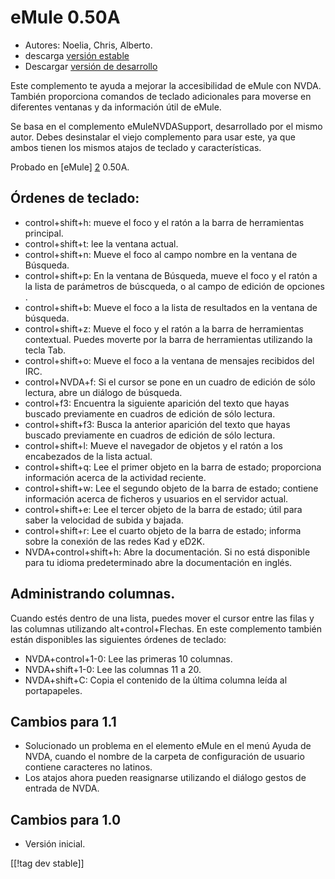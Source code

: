 # eMule 0.50A #

*	Autores: Noelia, Chris, Alberto.
*	descarga [versión estable][1]
*	Descargar [versión de desarrollo][3]

Este complemento te ayuda a mejorar la accesibilidad de eMule con
NVDA. También proporciona comandos de teclado adicionales para moverse en
diferentes ventanas y da información útil de eMule.

Se basa en el complemento eMuleNVDASupport, desarrollado por el mismo
autor. Debes desinstalar el viejo complemento para usar este, ya que ambos
tienen los mismos atajos de teclado y características.

Probado en [eMule] [2] 0.50A.

## Órdenes de teclado: ##

*	control+shift+h: mueve el foco y el ratón a la barra de herramientas
  principal.
*	control+shift+t: lee la ventana actual.
*	control+shift+n: Mueve el foco al campo nombre en la ventana de Búsqueda.
*	control+shift+p: En la ventana de Búsqueda, mueve el foco y el ratón a la
  lista de parámetros de búscqueda, o al campo de edición de opciones .
*	control+shift+b: Mueve el foco a la lista de resultados en la ventana de
  búsqueda.
*	control+shift+z: Mueve el foco y el ratón a la barra de herramientas
  contextual. Puedes moverte por la barra de herramientas utilizando la
  tecla Tab.
*	control+shift+o: Mueve el foco a la ventana de mensajes recibidos del
  IRC.
*	control+NVDA+f: Si el cursor se pone en un cuadro de edición de sólo
  lectura, abre un diálogo de búsqueda.
*	control+f3: Encuentra la siguiente aparición del texto que hayas buscado
  previamente en cuadros de edición de sólo lectura.
*	control+shift+f3: Busca la anterior aparición del texto que hayas buscado
  previamente en cuadros de edición de sólo lectura.
*	control+shift+l: Mueve el navegador de objetos y el ratón a los
  encabezados de la lista actual.
*	control+shift+q: Lee el primer objeto en la barra de estado; proporciona
  información acerca de la actividad reciente.
*	control+shift+w: Lee el segundo objeto de la barra de estado; contiene
  información acerca de ficheros y usuarios en el servidor actual.
*	control+shift+e: Lee el tercer objeto de la barra de estado; útil para
  saber la velocidad de subida y bajada.
*	control+shift+r: Lee el cuarto objeto de la barra de estado; informa sobre
  la conexión de las redes Kad y eD2K.
*	NVDA+control+shift+h: Abre la documentación. Si no está disponible para tu
  idioma predeterminado abre la documentación en inglés.

## Administrando columnas. ##

Cuando estés dentro de una lista, puedes mover el cursor  entre las filas y
las columnas utilizando alt+control+Flechas.  En este complemento también
están disponibles las siguientes órdenes de teclado:

*	NVDA+control+1-0: Lee las primeras 10 columnas.
*	NVDA+shift+1-0: Lee las columnas 11 a 20.
*	NVDA+shift+C: Copia el contenido de la última columna leída al
  portapapeles.

## Cambios para 1.1 ##
*	 Solucionado un problema en el elemento eMule en el menú Ayuda de NVDA,
   cuando el nombre de la carpeta de configuración de usuario contiene
   caracteres no latinos.
*	 Los atajos ahora pueden reasignarse utilizando el diálogo gestos de
   entrada de NVDA.

## Cambios para 1.0 ##
*	 Versión inicial.

[[!tag dev stable]]

[1]: http://addons.nvda-project.org/files/get.php?file=em

[2]: http://www.emule-project.net

[3]: http://addons.nvda-project.org/files/get.php?file=em-dev
